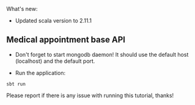 What's new:

- Updated scala version to 2.11.1

Medical appointment base API
--------------------------------------------------

* Don't forget to start mongodb daemon! It should use the default host (localhost) and the default port.

* Run the application:
```
sbt run
```

Please report if there is any issue with running this tutorial, thanks!
